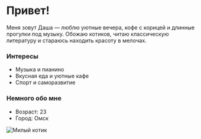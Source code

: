 # Привет!

Меня зовут Даша — люблю уютные вечера, кофе с корицей и длинные прогулки под музыку.
Обожаю котиков, читаю классическую литературу и стараюсь находить красоту в мелочах.

### Интересы
- Музыка и пианино
- Вкусная еда и уютные кафе
- Спорт и саморазвитие

### Немного обо мне
- Возраст: 23
- Город: Омск

![Милый котик](https://placekitten.com/400/300)


